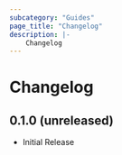 ```yaml
---
subcategory: "Guides"
page_title: "Changelog"
description: |-
    Changelog
---
```


# Changelog

## 0.1.0 (unreleased)

- Initial Release

